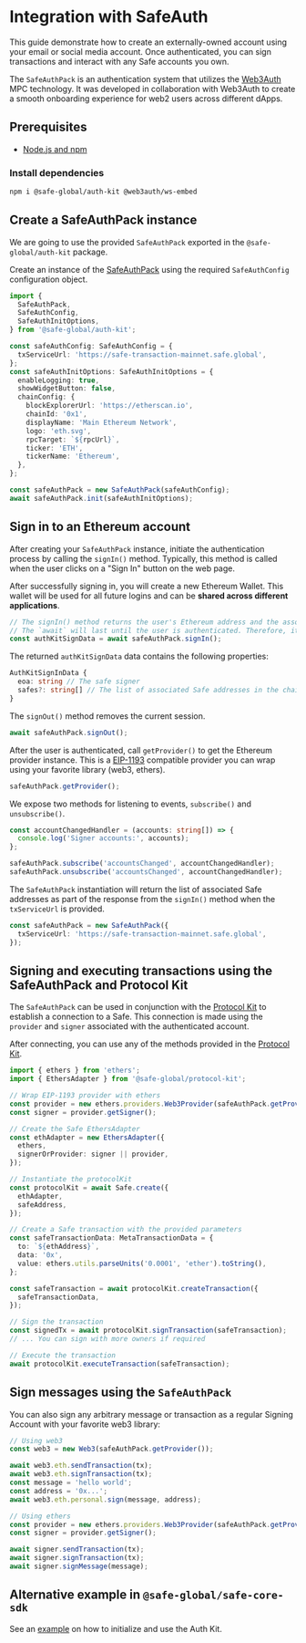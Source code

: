 # Integration with SafeAuth

This guide demonstrate how to create an externally-owned account using your email or social media account. Once authenticated, you can sign transactions and interact with any Safe accounts you own.

The `SafeAuthPack` is an authentication system that utilizes the [Web3Auth](https://web3auth.io) MPC technology. It was developed in collaboration with Web3Auth to create a smooth onboarding experience for web2 users across different dApps.

## Prerequisites

- [Node.js and npm](https://docs.npmjs.com/downloading-and-installing-node-js-and-npm)

### Install dependencies

```bash
npm i @safe-global/auth-kit @web3auth/ws-embed
```

## Create a SafeAuthPack instance

We are going to use the provided `SafeAuthPack` exported in the `@safe-global/auth-kit` package.

Create an instance of the [SafeAuthPack](https://github.com/safe-global/safe-core-sdk/tree/main/packages/auth-kit/src/packs/safe-auth/SafeAuthPack.ts) using the required `SafeAuthConfig` configuration object.

```typescript
import {
  SafeAuthPack,
  SafeAuthConfig,
  SafeAuthInitOptions,
} from '@safe-global/auth-kit';

const safeAuthConfig: SafeAuthConfig = {
  txServiceUrl: 'https://safe-transaction-mainnet.safe.global',
};
const safeAuthInitOptions: SafeAuthInitOptions = {
  enableLogging: true,
  showWidgetButton: false,
  chainConfig: {
    blockExplorerUrl: 'https://etherscan.io',
    chainId: '0x1',
    displayName: 'Main Ethereum Network',
    logo: 'eth.svg',
    rpcTarget: `${rpcUrl}`,
    ticker: 'ETH',
    tickerName: 'Ethereum',
  },
};

const safeAuthPack = new SafeAuthPack(safeAuthConfig);
await safeAuthPack.init(safeAuthInitOptions);
```

## Sign in to an Ethereum account

After creating your `SafeAuthPack` instance, initiate the authentication process by calling the `signIn()` method. Typically, this method is called when the user clicks on a "Sign In" button on the web page.

After successfully signing in, you will create a new Ethereum Wallet. This wallet will be used for all future logins and can be **shared across different applications**.

```typescript
// The signIn() method returns the user's Ethereum address and the associated Safe addresses
// The `await` will last until the user is authenticated. Therefore, it will be active while the authentication popup is being displayed.
const authKitSignData = await safeAuthPack.signIn();
```

The returned `authKitSignData` data contains the following properties:

```typescript
AuthKitSignInData {
  eoa: string // The safe signer
  safes?: string[] // The list of associated Safe addresses in the chain
}
```

The `signOut()` method removes the current session.

```typescript
await safeAuthPack.signOut();
```

After the user is authenticated, call `getProvider()` to get the Ethereum provider instance. This is a [EIP-1193](https://eips.ethereum.org/EIPS/eip-1193) compatible provider you can wrap using your favorite library (web3, ethers).

```typescript
safeAuthPack.getProvider();
```

We expose two methods for listening to events, `subscribe()` and `unsubscribe()`.

```typescript
const accountChangedHandler = (accounts: string[]) => {
  console.log('Signer accounts:', accounts);
};

safeAuthPack.subscribe('accountsChanged', accountChangedHandler);
safeAuthPack.unsubscribe('accountsChanged', accountChangedHandler);
```

The `SafeAuthPack` instantiation will return the list of associated Safe addresses as part of the response from the `signIn()` method when the `txServiceUrl` is provided.

```typescript
const safeAuthPack = new SafeAuthPack({
  txServiceUrl: 'https://safe-transaction-mainnet.safe.global',
});
```

## Signing and executing transactions using the SafeAuthPack and Protocol Kit

The `SafeAuthPack` can be used in conjunction with the [Protocol Kit](../protocol-kit/README.md) to establish a connection to a Safe. This connection is made using the `provider` and `signer` associated with the authenticated account.

After connecting, you can use any of the methods provided in the [Protocol Kit](https://github.com/safe-global/safe-core-sdk/tree/main/packages/protocol-kit#sdk-api).

```typescript
import { ethers } from 'ethers';
import { EthersAdapter } from '@safe-global/protocol-kit';

// Wrap EIP-1193 provider with ethers
const provider = new ethers.providers.Web3Provider(safeAuthPack.getProvider());
const signer = provider.getSigner();

// Create the Safe EthersAdapter
const ethAdapter = new EthersAdapter({
  ethers,
  signerOrProvider: signer || provider,
});

// Instantiate the protocolKit
const protocolKit = await Safe.create({
  ethAdapter,
  safeAddress,
});

// Create a Safe transaction with the provided parameters
const safeTransactionData: MetaTransactionData = {
  to: `${ethAddress}`,
  data: '0x',
  value: ethers.utils.parseUnits('0.0001', 'ether').toString(),
};

const safeTransaction = await protocolKit.createTransaction({
  safeTransactionData,
});

// Sign the transaction
const signedTx = await protocolKit.signTransaction(safeTransaction);
// ... You can sign with more owners if required

// Execute the transaction
await protocolKit.executeTransaction(safeTransaction);
```

## Sign messages using the `SafeAuthPack`

You can also sign any arbitrary message or transaction as a regular Signing Account with your favorite web3 library:

```typescript
// Using web3
const web3 = new Web3(safeAuthPack.getProvider());

await web3.eth.sendTransaction(tx);
await web3.eth.signTransaction(tx);
const message = 'hello world';
const address = '0x...';
await web3.eth.personal.sign(message, address);

// Using ethers
const provider = new ethers.providers.Web3Provider(safeAuthPack.getProvider());
const signer = provider.getSigner();

await signer.sendTransaction(tx);
await signer.signTransaction(tx);
await signer.signMessage(message);
```

## Alternative example in `@safe-global/safe-core-sdk`

See an [example](https://github.com/safe-global/safe-core-sdk/blob/main/packages/auth-kit/example/src/App.tsx) on how to initialize and use the Auth Kit.
